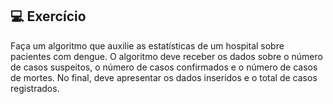 ## 💻 Exercício
Faça um algoritmo que auxilie as estatísticas de um hospital sobre pacientes com dengue. O algoritmo deve receber os dados sobre o número de casos suspeitos, o número de casos confirmados e o número de casos de mortes. No final, deve apresentar os dados inseridos e o total de casos registrados.
